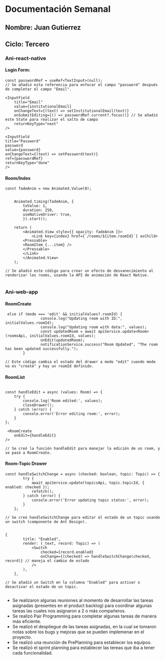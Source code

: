 # Documentación Semanal

## Nombre: Juan Gutierrez
## Ciclo: Tercero

### Ani-react-native

#### Login Form:

```
const passwordRef = useRef<TextInput>(null);
// Se añadió esta referencia para enfocar el campo "password" después de completar el campo "Email".

<InputField
    title="Email"
    value={institutionalEmail}
    onChangeText={(text) => setInstitutionalEmail(text)}
    onSubmitEditing={() => passwordRef.current?.focus()} // Se añadió este State para realizar el salto de campo
    returnKeyType="next" 
/>
                    
<InputField
title="Password"
password
value={password}
onChangeText={(text) => setPassword(text)}
ref={passwordRef} 
returnKeyType="done" 
/>

```

#### Room/Index

```
const fadeAnim = new Animated.Value(0); 
                            
                        
    Animated.timing(fadeAnim, {
        toValue: 1, 
        duration: 250, 
        useNativeDriver: true,
        }).start();

    return (
        <Animated.View style={{ opacity: fadeAnim }}>
            <Link key={index} href={`/rooms/${item.roomId}`} asChild>
        <Pressable>
        <RoomItem {...item} />
        </Pressable>
        </Link>
        </Animated.View>
    );

// Se añadió este código para crear un efecto de desvanecimiento al renderizar los rooms, usando la API de animación de React Native.


```

### Ani-web-app

#### RoomCreate

```
 else if (mode === 'edit' && initialValues?.roomId) {
                console.log("Updating room with ID:", initialValues.roomId); 
                console.log("Updating room with data:", values); 
                const updatedRoom = await apiService.update<Room>(roomsApi, initialValues.roomId, values);
                onEdit(updatedRoom);
                notificationService.success("Room Updated", "The room has been updated successfully.");
        }

// Este código cambia el estado del drawer a modo "edit" cuando mode no es "create" y hay un roomId definido.

```
#### RoomList

```

const handleEdit = async (values: Room) => {
    try {
        console.log('Room edited:', values);
        closeDrawer();
    } catch (error) {
        console.error('Error editing room:', error);
    }
};

 <RoomCreate
    onEdit={handleEdit} 
/>

// Se creó la función handleEdit para manejar la edición de un room, y se pasó a RoomCreate.

```

#### Room-Topic Drawer

```
const handleSwitchChange = async (checked: boolean, topic: Topic) => {
        try {
            await apiService.update(topicsApi, topic.topicId, { enabled: checked });
            refetch();
        } catch (error) {
            console.error('Error updating topic status:', error);
        }
    };

// Se creó handleSwitchChange para editar el estado de un topic usando un switch (componente de Ant Design).

```

```

{
        title: "Enabled",
        render: (_text, record: Topic) => (
            <Switch
                checked={record.enabled}
                onChange={(checked) => handleSwitchChange(checked, record)} // maneja el cambio de estado
            />
        ),
    },

// Se añadió un Switch en la columna "Enabled" para activar o desactivar el estado de un topic.


```

- Se realizaron algunas reuniones al momento de desarrollar las tareas asignadas (presentes en el product backlog) para coordinar algunas tareas las cuales nos asignaron a 2 o más compañeros.
- Se realizó Pair Programming para completar algunas tareas de manera más eficiente.
- Se realizó el despliegue de las tareas asignadas, en la cual se tomaron notas sobre los bugs y mejoras que se pueden implemenar en el proyecto.
- Se realizó una reunción de PrePlanning para establecer los equipos.
- Se realizó el sprint planning para establecer las tereas que iba a tener cada funcionalidad.
